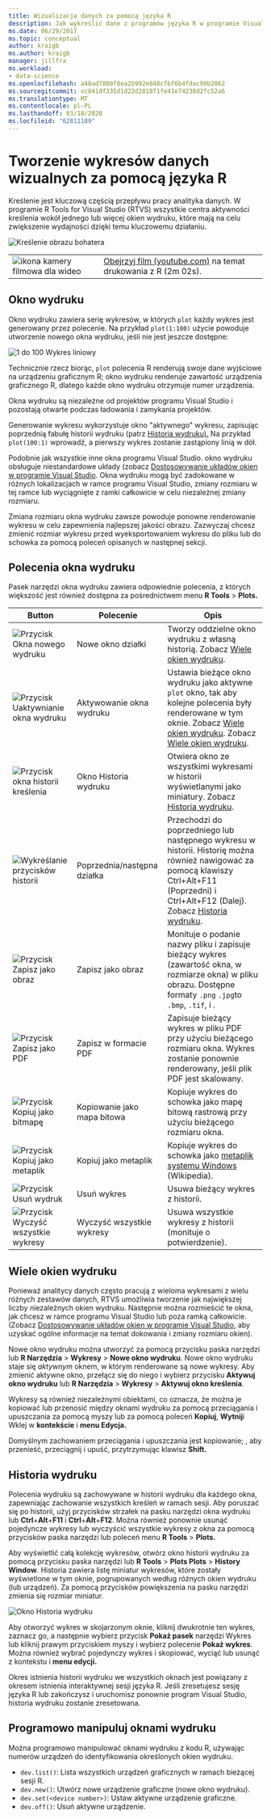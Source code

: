 ```yaml
---
title: Wizualizacja danych za pomocą języka R
description: Jak wykreślić dane z programów języka R w programie Visual Studio przy użyciu okien wydruku.
ms.date: 06/29/2017
ms.topic: conceptual
author: kraigb
ms.author: kraigb
manager: jillfra
ms.workload:
- data-science
ms.openlocfilehash: a48ad7800f8ea2b992e848cfbf6b4fdac99b2062
ms.sourcegitcommit: cc841df335d1d22d281871fe41e74238d2fc52a6
ms.translationtype: MT
ms.contentlocale: pl-PL
ms.lasthandoff: 03/18/2020
ms.locfileid: "62811189"
---
```

# <a name="create-visual-data-plots-with-r"></a>Tworzenie wykresów danych wizualnych za pomocą języka R

Kreślenie jest kluczową częścią przepływu pracy analityka danych. W programie R Tools for Visual Studio (RTVS) wszystkie centra aktywności kreślenia wokół jednego lub więcej okien wydruku, które mają na celu zwiększenie wydajności dzięki temu kluczowemu działaniu.

![Kreślenie obrazu bohatera](media/plotting-hero-image.png)

|   |   |
|---|---|
| ![ikona kamery filmowa dla wideo](../install/media/video-icon.png "Obejrzyj film") | [Obejrzyj film (youtube.com)](https://www.youtube.com/watch?v=ZTbKmz5RSgY) na temat drukowania z R (2m 02s). |

## <a name="the-plot-window"></a>Okno wydruku

Okno wydruku zawiera serię wykresów, w których `plot` każdy wykres jest generowany przez polecenie. Na przykład `plot(1:100)` użycie powoduje utworzenie nowego okna wydruku, jeśli nie jest jeszcze dostępne:

![1 do 100 Wykres liniowy](media/plotting-1-to-100.png)

Technicznie rzecz biorąc, `plot` polecenia R renderują swoje dane wyjściowe na urządzeniu graficznym R; okno wydruku renderuje zawartość urządzenia graficznego R, dlatego każde okno wydruku otrzymuje numer urządzenia.

Okna wydruku są niezależne od projektów programu Visual Studio i pozostają otwarte podczas ładowania i zamykania projektów.

Generowanie wykresu wykorzystuje okno "aktywnego" wykresu, zapisując poprzednią fabułę historii wydruku (patrz [Historia wydruku).](#plot-history) Na przykład `plot(100:1)` wprowadź, a pierwszy wykres zostanie zastąpiony linią w dół.

Podobnie jak wszystkie inne okna programu Visual Studio. okno wydruku obsługuje niestandardowe układy (zobacz [Dostosowywanie układów okien w programie Visual Studio](../ide/customizing-window-layouts-in-visual-studio.md). Okna wydruku mogą być zadokowane w różnych lokalizacjach w ramce programu Visual Studio, zmiany rozmiaru w tej ramce lub wyciągnięte z ramki całkowicie w celu niezależnej zmiany rozmiaru.

Zmiana rozmiaru okna wydruku zawsze powoduje ponowne renderowanie wykresu w celu zapewnienia najlepszej jakości obrazu. Zazwyczaj chcesz zmienić rozmiar wykresu przed wyeksportowaniem wykresu do pliku lub do schowka za pomocą poleceń opisanych w następnej sekcji.

## <a name="plot-window-commands"></a>Polecenia okna wydruku

Pasek narzędzi okna wydruku zawiera odpowiednie polecenia, z których większość jest również dostępna za pośrednictwem menu **R Tools** > **Plots.**

| Button | Polecenie | Opis |
| --- | --- | --- |
| ![Przycisk Okna nowego wydruku](media/plotting-toolbar-01-new-plot-window.png) | Nowe okno działki | Tworzy oddzielne okno wydruku z własną historią. Zobacz [Wiele okien wydruku](#multiple-plot-windows). |
| ![Przycisk Uaktywnianie okna wydruku](media/plotting-toolbar-02-activate-plot-window.png) | Aktywowanie okna wydruku | Ustawia bieżące okno wydruku jako aktywne `plot` okno, tak aby kolejne polecenia były renderowane w tym oknie. Zobacz [Wiele okien wydruku](#multiple-plot-windows). Zobacz [Wiele okien wydruku](#multiple-plot-windows). |
| ![Przycisk okna historii kreślenia](media/plotting-toolbar-03-plot-history.png) | Okno Historia wydruku | Otwiera okno ze wszystkimi wykresami w historii wyświetlanymi jako miniatury. Zobacz [Historia wydruku](#plot-history). |
| ![Wykreślanie przycisków historii](media/plotting-toolbar-04-plot-history-arrows.png) | Poprzednia/następna działka |  Przechodzi do poprzedniego lub następnego wykresu w historii. Historię można również nawigować za pomocą klawiszy Ctrl+Alt+F11 (Poprzedni) i Ctrl+Alt+F12 (Dalej). Zobacz [Historia wydruku](#plot-history). |
| ![Przycisk Zapisz jako obraz](media/plotting-toolbar-05-save-as-image.png)| Zapisz jako obraz | Monituje o podanie nazwy pliku i zapisuje bieżący wykres (zawartość okna, w rozmiarze okna) w pliku obrazu. Dostępne formaty `.png` `.jpg`to `.bmp`, `.tif`, i . |
| ![Przycisk Zapisz jako PDF](media/plotting-toolbar-06-save-as-pdf.png)| Zapisz w formacie PDF | Zapisuje bieżący wykres w pliku PDF przy użyciu bieżącego rozmiaru okna. Wykres zostanie ponownie renderowany, jeśli plik PDF jest skalowany. |
| ![Przycisk Kopiuj jako bitmapę](media/plotting-toolbar-07-copy-as-bitmap.png)| Kopiowanie jako mapa bitowa | Kopiuje wykres do schowka jako mapę bitową rastrową przy użyciu bieżącego rozmiaru okna. |
| ![Przycisk Kopiuj jako metaplik](media/plotting-toolbar-08-copy-as-metafile.png)| Kopiuj jako metaplik | Kopiuje wykres do schowka jako [metaplik systemu Windows](https://en.wikipedia.org/wiki/Windows_Metafile) (Wikipedia). |
| ![Przycisk Usuń wydruk](media/plotting-toolbar-09-remove-plot.png)| Usuń wykres | Usuwa bieżący wykres z historii. |
| ![Przycisk Wyczyść wszystkie wykresy](media/plotting-toolbar-10-clear-all-plots.png) | Wyczyść wszystkie wykresy | Usuwa wszystkie wykresy z historii (monituje o potwierdzenie). |

## <a name="multiple-plot-windows"></a>Wiele okien wydruku

Ponieważ analitycy danych często pracują z wieloma wykresami z wielu różnych zestawów danych, RTVS umożliwia tworzenie jak największej liczby niezależnych okien wydruku. Następnie można rozmieścić te okna, jak chcesz w ramce programu Visual Studio lub poza ramką całkowicie. (Zobacz [Dostosowywanie układów okien w programie Visual Studio,](../ide/customizing-window-layouts-in-visual-studio.md) aby uzyskać ogólne informacje na temat dokowania i zmiany rozmiaru okien).

Nowe okno wydruku można utworzyć za pomocą przycisku paska narzędzi lub **R Narzędzia** > **Wykresy** > **Nowe okno wydruku**. Nowe okno wydruku staje się *aktywnym* oknem, w którym renderowane są nowe wykresy. Aby zmienić aktywne okno, przełącz się do niego i wybierz przycisku **Aktywuj okno wydruku** lub **R Narzędzia** > **Wykresy** > **Aktywuj okno kreślenia**.

Wykresy są również niezależnymi obiektami, co oznacza, że można je kopiować lub przenosić między oknami wydruku za pomocą przeciągania i upuszczania za pomocą myszy lub za pomocą poleceń **Kopiuj**, **Wytnij**i Wklej w **kontekście** i **menu Edycja.**

Domyślnym zachowaniem przeciągania i upuszczania jest kopiowanie; , aby przenieść, przeciągnij i upuść, przytrzymując klawisz **Shift.**

## <a name="plot-history"></a>Historia wydruku

Polecenia wydruku są zachowywane w historii wydruku dla każdego okna, zapewniając zachowanie wszystkich kreśleń w ramach sesji. Aby poruszać się po historii, użyj przycisków strzałek na pasku narzędzi okna wydruku lub **Ctrl**+**Alt**+**F11** i **Ctrl**+**Alt**+**F12**. Można również ponownie usunąć pojedyncze wykresy lub wyczyścić wszystkie wykresy z okna za pomocą przycisków paska narzędzi lub poleceń menu **R Tools** > **Plots.**

Aby wyświetlić całą kolekcję wykresów, otwórz okno historii wydruku za pomocą przycisku paska narzędzi lub **R Tools** > **Plots Plots** > **History Window**.
Historia zawiera listę miniatur wykresów, które zostały wyświetlone w tym oknie, pogrupowanych według różnych okien wydruku (lub urządzeń). Za pomocą przycisków powiększenia na pasku narzędzi zmienia się rozmiar miniatur.

![Okno Historia wydruku](media/plotting-plot-history-window.png)

Aby otworzyć wykres w skojarzonym oknie, kliknij dwukrotnie ten wykres, zaznacz go, a następnie wybierz przycisk **Pokaż pasek** narzędzi Wykres lub kliknij prawym przyciskiem myszy i wybierz polecenie **Pokaż wykres**. Można również wybrać pojedynczy wykres i skopiować, wyciąć lub usunąć z kontekstu i **menu edycji.**

Okres istnienia historii wydruku we wszystkich oknach jest powiązany z okresem istnienia interaktywnej sesji języka R. Jeśli zresetujesz sesję języka R lub zakończysz i uruchomisz ponownie program Visual Studio, historia wydruku zostanie zresetowana.

## <a name="programmatically-manipulate-plot-windows"></a>Programowo manipuluj oknami wydruku

Można programowo manipulować oknami wydruku z kodu R, używając numerów urządzeń do identyfikowania określonych okien wydruku.

- `dev.list()`: Lista wszystkich urządzeń graficznych w ramach bieżącej sesji R.
- `dev.new()`: Utwórz nowe urządzenie graficzne (nowe okno wydruku).
- `dev.set(<device number>)`: Ustaw aktywne urządzenie graficzne.
- `dev.off()`: Usuń aktywne urządzenie.
